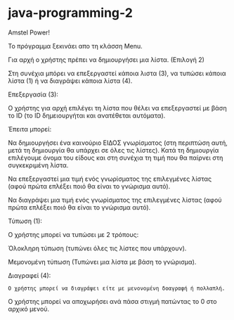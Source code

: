 # java-programming-2
Amstel Power!

Το πρόγραμμα ξεκινάει απο τη κλάσση Menu.

Για αρχή ο χρήστης πρέπει να δημιουργήσει μια λίστα. (Επιλογή 2)

Στη συνέχια μπόρει να επεξεργαστεί κάποια λιστα (3), να τυπώσει κάποια λίστα (1) ή να διαγράψει κάποια λίστα (4).

Επεξεργασία (3):

  Ο χρήστης για αρχή επιλέγει τη λίστα που θέλει να επεξεργαστεί με βάση το ID (το ID δημειουργήται και ανατέθεται αυτόματα).
  
  Έπειτα μπορεί:
  
  Να δημιουργήσει ένα καινούριο ΕΙΔΟΣ γνωρίσματος (στη περιπτώση αυτή, μετά τη δημιουργία θα υπάρχει σε όλες τις λίστες).
  Κατά τη δημιουργία επιλέγουμε όνομα του είδους και στη συνέχια τη τιμή που θα παίρνει στη συγκεκριμένη λίστα.
    
  Να επεξεργαστεί μια τιμή ενός γνωρίσματος της επιλεγμένες λίστας (αφού πρώτα επλέξει ποιό θα είναι το γνώρισμα αυτό).
  
  Να διαγράψει μια τιμή ενός γνωρίσματος της επιλεγμένες λίστας (αφού πρώτα επλέξει ποιό θα είναι το γνώρισμα αυτό).
  
Τύπωση (1):
 
  Ο χρήστης μπορεί να τυπώσει με 2 τρόπους:
  
  Όλοκληρη τύπωση (τυπώνει όλες τις λίστες που υπάρχουν).
    
  Μεμονομένη τύπωση (Τυπώνει μια λίστα με βάση το γνώρισμα). 

Διαγραφεί (4):

    Ο χρήστης μπορεί να διαγράψει είτε με μενονομένη δοαγραφή ή πολλαπλή.
    
Ο χρήστης μπορεί να αποχωρήσει ανά πάσα στιγμή πατώντας το 0 στο αρχικό μενού.
